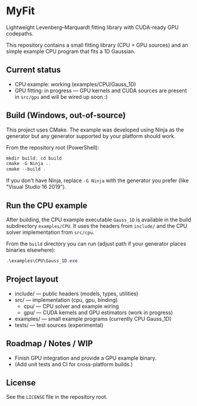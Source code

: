 # MyFit

Lightweight Levenberg–Marquardt fitting library with CUDA-ready GPU codepaths.

This repository contains a small fitting library (CPU + GPU sources) and an simple example CPU program that fits a 1D Gaussian.

## Current status

- CPU example: working (examples/CPU/Gauss_1D)
- GPU fitting: in progress — GPU kernels and CUDA sources are present in `src/gpu` and will be wired up soon :)

## Build (Windows, out-of-source)

This project uses CMake. The example was developed using Ninja as the generator but any generator supported by your platform should work.

From the repository root (PowerShell):

```powershell
mkdir build; cd build
cmake -G Ninja ..
cmake --build .
```

If you don't have Ninja, replace `-G Ninja` with the generator you prefer (like "Visual Studio 16 2019").

## Run the CPU example

After building, the CPU example executable `Gauss_1D` is available in the build subdirectory `examples/CPU`. It uses the headers from `include/` and the CPU solver implementation from `src/cpu`.

From the `build` directory you can run (adjust path if your generator places binaries elsewhere):

```powershell
.\examples\CPU\Gauss_1D.exe
```

## Project layout

- include/        — public headers (models, types, utilities)
- src/            — implementation (cpu, gpu, binding)
  - cpu/          — CPU solver and example wiring
  - gpu/          — CUDA kernels and GPU estimators (work in progress)
- examples/       — small example programs (currently CPU Gauss_1D)
- tests/          — test sources (experimental)

## Roadmap / Notes / WIP

- Finish GPU integration and provide a GPU example binary.
- (Add unit tests and CI for cross-platform builds.)

## License

See the `LICENSE` file in the repository root.